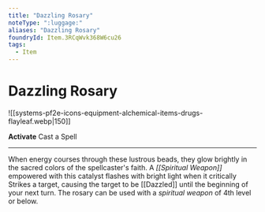 ```yaml
---
title: "Dazzling Rosary"
noteType: ":luggage:"
aliases: "Dazzling Rosary"
foundryId: Item.3RCqWvk368W6cu26
tags:
  - Item
---
```


# Dazzling Rosary
![[systems-pf2e-icons-equipment-alchemical-items-drugs-flayleaf.webp|150]]

**Activate** Cast a Spell

* * *

When energy courses through these lustrous beads, they glow brightly in the sacred colors of the spellcaster's faith. A _[[Spiritual Weapon]]_ empowered with this catalyst flashes with bright light when it critically Strikes a target, causing the target to be [[Dazzled]] until the beginning of your next turn. The rosary can be used with a _spiritual weapon_ of 4th level or below.
